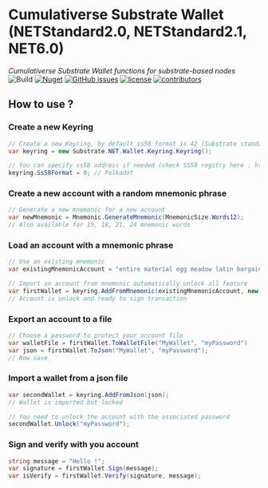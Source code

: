 # Cumulativerse Substrate Wallet (NETStandard2.0, NETStandard2.1, NET6.0)
*Cumulativerse Substrate Wallet functions for substrate-based nodes*  
![Build](https://github.com/Cumulativerse/substrate-wallet-dotnet/actions/workflows/build.yml/badge.svg)
[![Nuget](https://img.shields.io/nuget/v/Cumulativerse.Substrate.Wallet)](https://www.nuget.org/packages/Cumulativerse.Substrate.Wallet/)
[![GitHub issues](https://img.shields.io/github/issues/Cumulativerse/substrate-wallet-dotnet.svg)](https://github.com/Cumulativerse/substrate-wallet-dotnet/issues)
[![license](https://img.shields.io/github/license/Cumulativerse/substrate-wallet-dotnet)](https://github.com/Cumulativerse/substrate-wallet-dotnet/blob/origin/LICENSE)
[![contributors](https://img.shields.io/github/contributors/Cumulativerse/substrate-wallet-dotnet)](https://github.com/Cumulativerse/substrate-wallet-dotnet/graphs/contributors)  
 
## How to use ?

### Create a new Keyring

```c#
// Create a new Keyring, by default ss58 format is 42 (Substrate standard address)
var keyring = new Substrate.NET.Wallet.Keyring.Keyring();

// You can specify ss58 address if needed (check SS58 regitry here : https://github.com/paritytech/ss58-registry/blob/main/ss58-registry.json)
keyring.Ss58Format = 0; // Polkadot
```

### Create a new account with a random mnemonic phrase

```c#
// Generate a new mnemonic for a new account
var newMnemonic = Mnemonic.GenerateMnemonic(MnemonicSize.Words12);
// Also available for 15, 18, 21, 24 mnemonic words
```

### Load an account with a mnemonic phrase

```c#
// Use an existing mnemonic
var existingMnemonicAccount = "entire material egg meadow latin bargain dutch coral blood melt acoustic thought";

// Import an account from mnemonic automatically unlock all feature
var firstWallet = keyring.AddFromMnemonic(existingMnemonicAccount, new Meta() { name = "My account name"}, NetApi.Model.Types.KeyType.Ed25519);
// Account is unlock and ready to sign transaction
```

### Export an account to a file

```c#
// Choose a password to protect your account file
var walletFile = firstWallet.ToWalletFile("MyWallet", "myPassword")
var json = firstWallet.ToJson("MyWallet", "myPassword");
// Now save
```
### Import a wallet from a json file

```c#
var secondWallet = keyring.AddFromJson(json);
// Wallet is imported but locked

// You need to unlock the account with the associated password
secondWallet.Unlock("myPassword");
```
### Sign and verify with you account

```c#
string message = "Hello !";
var signature = firstWallet.Sign(message);
var isVerify = firstWallet.Verify(signature, message);
```